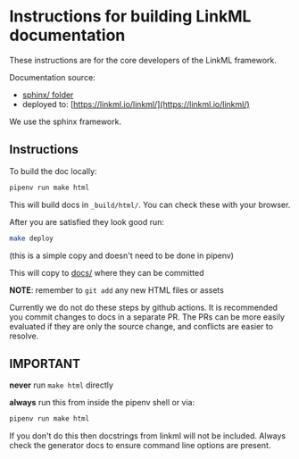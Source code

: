 # Instructions for building LinkML documentation

These instructions are for the core developers of the LinkML framework.

Documentation source:

 * [sphinx/ folder](https://github.com/linkml/linkml/tree/main/sphinx)
 * deployed to: [https://linkml.io/linkml/](https://linkml.io/linkml/)

We use the sphinx framework.

## Instructions

To build the doc locally:

```bash
pipenv run make html
```

This will build docs in `_build/html/`. You can check these with your browser.

After you are satisfied they look good run:

```bash
make deploy
```

(this is a simple copy and doesn't need to be done in pipenv)

This will copy to [docs/](https://github.com/linkml/linkml/tree/main/docs) where they can be committed

**NOTE**: remember to `git add` any new HTML files or assets

Currently we do not do these steps by github actions. It is recommended you commit changes to docs in a separate PR. The PRs can be more easily evaluated if they are only the source change, and conflicts are easier to resolve.

## IMPORTANT

**never** run `make html` directly

**always** run this from inside the pipenv shell or via:

```bash
pipenv run make html
```

If you don't do this then docstrings from linkml will not be included. Always check the generator docs to ensure command line options are present.

